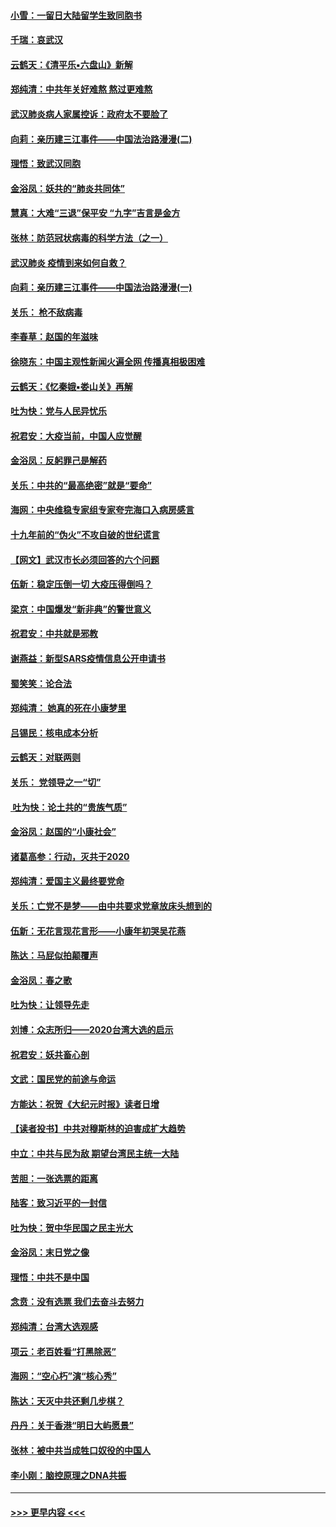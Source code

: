 #### [小雪：一留日大陆留学生致同胞书](../pages/nsc993/n11834624.md?t=01312302) 
#### [千瑞：哀武汉](../pages/nsc993/n11833647.md?t=01312302) 
#### [云鹤天：《清平乐▪六盘山》新解](../pages/nsc993/n11833611.md?t=01312302) 
#### [郑纯清：中共年关好难熬 熬过更难熬](../pages/nsc993/n11833489.md?t=01312302) 
#### [武汉肺炎病人家属控诉：政府太不要脸了](../pages/nsc993/n11833205.md?t=01312302) 
#### [向莉：亲历建三江事件——中国法治路漫漫(二)](../pages/nsc993/n11829102.md?t=01312302) 
#### [理悟：致武汉同胞](../pages/nsc993/n11831522.md?t=01312302) 
#### [金浴凤：妖共的“肺炎共同体”](../pages/nsc993/n11829448.md?t=01312302) 
#### [慧真：大难“三退”保平安 “九字”吉言是金方](../pages/nsc993/n11829501.md?t=01312302) 
#### [张林：防范冠状病毒的科学方法（之一）](../pages/nsc993/n11828618.md?t=01312302) 
#### [武汉肺炎 疫情到来如何自救？](../pages/nsc993/n11827632.md?t=01312302) 
#### [向莉：亲历建三江事件——中国法治路漫漫(一)](../pages/nsc993/n11827190.md?t=01312302) 
#### [关乐： 枪不敌病毒](../pages/nsc993/n11826746.md?t=01312302) 
#### [李春草：赵国的年滋味](../pages/nsc993/n11826321.md?t=01312302) 
#### [徐晓东：中国主观性新闻火遍全网 传播真相极困难](../pages/nsc993/n11826508.md?t=01312302) 
#### [云鹤天：《忆秦娥▪娄山关》再解](../pages/nsc993/n11824682.md?t=01312302) 
#### [吐为快：党与人民异忧乐](../pages/nsc993/n11824660.md?t=01312302) 
#### [祝君安：大疫当前，中国人应觉醒](../pages/nsc993/n11821946.md?t=01312302) 
#### [金浴凤：反躬罪己是解药](../pages/nsc993/n11820280.md?t=01312302) 
#### [关乐：中共的“最高绝密”就是“要命”](../pages/nsc993/n11816946.md?t=01312302) 
#### [海网：中央维稳专家组专家夸完海口入病房感言](../pages/nsc993/n11815138.md?t=01312302) 
#### [十九年前的“伪火”不攻自破的世纪谎言](../pages/nsc993/n11813238.md?t=01312302) 
#### [【网文】武汉市长必须回答的六个问题](../pages/nsc993/n11813848.md?t=01312302) 
#### [伍新：稳定压倒一切 大疫压得倒吗？](../pages/nsc993/n11812634.md?t=01312302) 
#### [梁京：中国爆发“新非典”的警世意义](../pages/nsc993/n11812554.md?t=01312302) 
#### [祝君安：中共就是邪教](../pages/nsc993/n11812431.md?t=01312302) 
#### [谢燕益：新型SARS疫情信息公开申请书](../pages/nsc993/n11808840.md?t=01312302) 
#### [蜀笑笑：论合法](../pages/nsc993/n11808064.md?t=01312302) 
#### [郑纯清： 她真的死在小康梦里](../pages/nsc993/n11806623.md?t=01312302) 
#### [吕锡民：核电成本分析](../pages/nsc993/n11806284.md?t=01312302) 
#### [云鹤天：对联两则](../pages/nsc993/n11805957.md?t=01312302) 
#### [关乐： 党领导之一“切”](../pages/nsc993/n11804505.md?t=01312302) 
#### [ 吐为快：论土共的“贵族气质”](../pages/nsc993/n11804490.md?t=01312302) 
#### [金浴凤：赵国的“小康社会”](../pages/nsc993/n11804452.md?t=01312302) 
#### [诸葛高参：行动，灭共于2020](../pages/nsc993/n11804120.md?t=01312302) 
#### [郑纯清：爱国主义最终要党命](../pages/nsc993/n11802197.md?t=01312302) 
#### [关乐：亡党不是梦——由中共要求党章放床头想到的](../pages/nsc993/n11802156.md?t=01312302) 
#### [伍新：无花言现花言形——小康年初哭吴花燕](../pages/nsc993/n11800044.md?t=01312302) 
#### [陈达：马屁似拍颠覆声](../pages/nsc993/n11800010.md?t=01312302) 
#### [金浴凤：春之歌](../pages/nsc993/n11797687.md?t=01312302) 
#### [吐为快：让领导先走](../pages/nsc993/n11797512.md?t=01312302) 
#### [刘博：众志所归——2020台湾大选的启示](../pages/nsc993/n11796878.md?t=01312302) 
#### [祝君安：妖共畜心剖](../pages/nsc993/n11794273.md?t=01312302) 
#### [文武：国民党的前途与命运](../pages/nsc993/n11794198.md?t=01312302) 
#### [方能达：祝贺《大纪元时报》读者日增](../pages/nsc993/n11793807.md?t=01312302) 
#### [【读者投书】中共对穆斯林的迫害成扩大趋势](../pages/nsc993/n11791371.md?t=01312302) 
#### [中立：中共与民为敌 期望台湾民主统一大陆](../pages/nsc993/n11790392.md?t=01312302) 
#### [苦胆：一张选票的距离](../pages/nsc993/n11788914.md?t=01312302) 
#### [陆客：致习近平的一封信](../pages/nsc993/n11788867.md?t=01312302) 
#### [吐为快：贺中华民国之民主光大](../pages/nsc993/n11788618.md?t=01312302) 
#### [金浴凤：末日党之像](../pages/nsc993/n11787475.md?t=01312302) 
#### [理悟：中共不是中国](../pages/nsc993/n11787463.md?t=01312302) 
#### [念贲：没有选票  我们去奋斗去努力](../pages/nsc993/n11787398.md?t=01312302) 
#### [郑纯清：台湾大选观感](../pages/nsc993/n11786210.md?t=01312302) 
#### [项云：老百姓看“打黑除恶”](../pages/nsc993/n11785398.md?t=01312302) 
#### [海网：“空心朽”演“核心秀”](../pages/nsc993/n11783874.md?t=01312302) 
#### [陈达：天灭中共还剩几步棋？](../pages/nsc993/n11783719.md?t=01312302) 
#### [丹丹：关于香港“明日大屿愿景”](../pages/nsc993/n11783273.md?t=01312302) 
#### [张林：被中共当成牲口奴役的中国人](../pages/nsc993/n11782397.md?t=01312302) 
#### [李小刚：脑控原理之DNA共振](../pages/nsc993/n11780962.md?t=01312302) 

----
#### [ >>> 更早内容 <<< ](../indexes/nsc993-earlier.md)
